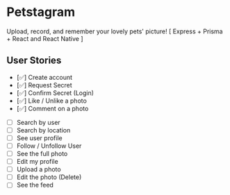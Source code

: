 # Petstagram

Upload, record, and remember your lovely pets' picture! [ Express + Prisma + React and React Native ]

## User Stories

- [✅] Create account
- [✅] Request Secret
- [✅] Confirm Secret (Login)
- [✅] Like / Unlike a photo
- [✅] Comment on a photo
- [ ] Search by user
- [ ] Search by location
- [ ] See user profile
- [ ] Follow / Unfollow User
- [ ] See the full photo
- [ ] Edit my profile
- [ ] Upload a photo
- [ ] Edit the photo (Delete)
- [ ] See the feed
